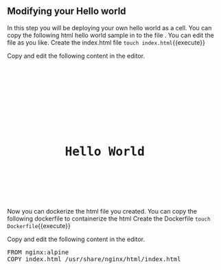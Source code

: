 ## Modifying your Hello world

In this step you will be deploying your own hello world as a cell. You can copy the following html hello world sample in to the file . You can edit the file as you like.
Create the index.html file
`touch index.html`{{execute}}

Copy and edit the following content in the editor.
<pre class="file" data-filename="index.html" data-target="replace">
<!DOCTYPE html>
<html lang="en">
<head>
    <title>Hello World - Nginx Docker</title>
</head>
<body>
    <h1>
        Hello World
    </h1>
</body>
</html>
</pre>


Now you can dockerize the html file you created.  You can copy the following dockerfile to containerize the html
Create the Dockerfile
`touch Dockerfile`{{execute}}

Copy and edit the following content in the editor.
<pre class="file" data-filename="Dockerfile" data-target="replace">
FROM nginx:alpine
COPY index.html /usr/share/nginx/html/index.html
</pre>

